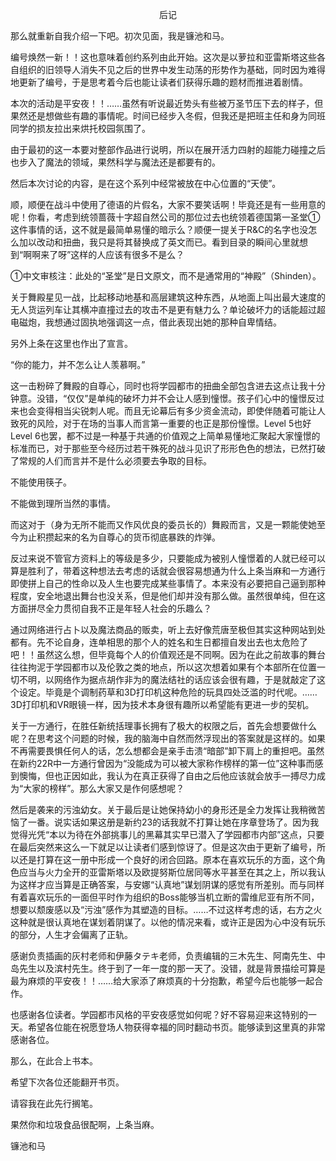 <p align="center">后记</p>

那么就重新自我介绍一下吧。初次见面，我是镰池和马。

编号焕然一新！！这也意味着创约系列由此开始。这次是以萝拉和亚雷斯塔这些各自组织的旧领导人消失不见之后的世界中发生动荡的形势作为基础，同时因为难得地更新了编号，于是思考着今后也能让读者们获得乐趣的题材而推进着剧情。

本次的活动是平安夜！！……虽然有听说最近势头有些被万圣节压下去的样子，但果然还是想做些有趣的事情呢。时间已经步入冬假，但我还是把班主任和身为同班同学的损友拉出来烘托校园氛围了。

由于最初的这一本要对整部作品进行说明，所以在展开活力四射的超能力碰撞之后也步入了魔法的领域，果然科学与魔法还是都要有的。

然后本次讨论的内容，是在这个系列中经常被放在中心位置的“天使”。

顺，顺便在战斗中使用了德语的片假名，大家不要笑话啊！毕竟还是有一些用意的呢！你看，考虑到统领蔷薇十字超自然公司的那位过去也统领着德国第一圣堂①这件事情的话，这不就是最简单易懂的暗示么？顺便一提关于R&C的名字也没怎么加以改动和扭曲，我只是将其替换成了英文而已。看到目录的瞬间心里就想到“啊啊来了呀”这样的人应该有很多不是么？

①中文审核注：此处的“圣堂”是日文原文，而不是通常用的“神殿”（Shinden）。

关于舞殿星见一战，比起移动地基和高层建筑这种东西，从地面上叫出最大速度的无人货运列车让其横冲直撞过去的攻击不是更有魅力么？单论破坏力的话能超过超电磁炮，我想通过固执地强调这一点，借此表现出她的那种自卑情结。

另外上条在这里也作出了宣言。

“你的能力，并不怎么让人羡慕啊。”

这一击粉碎了舞殿的自尊心，同时也将学园都市的扭曲全部包含进去这点让我十分钟意。没错，“仅仅”是单纯的破坏力并不会让人感到憧憬。孩子们心中的憧憬反过来也会变得相当尖锐刺人呢。而且无论幕后有多少资金流动，即使伴随着可能让人致死的风险，对于在场的当事人而言第一重要的也正是那份憧憬。Level 5也好Level 6也罢，都不过是一种基于共通的价值观之上简单易懂地汇聚起大家憧憬的标准而已，对于那些至今经历过若干殊死的战斗见识了形形色色的想法，已然打破了常规的人们而言并不是什么必须要去争取的目标。

不能使用筷子。

不能做到理所当然的事情。

而这对于（身为无所不能而又作风优良的委员长的）舞殿而言，又是一颗能使她至今为止积攒起来的名为自尊心的货币彻底暴跌的炸弹。

反过来说不管官方资料上的等级是多少，只要能成为被别人憧憬着的人就已经可以算是胜利了，带着这种想法去考虑的话就会很容易想通为什么上条当麻和一方通行即使拼上自己的性命以及人生也要完成某些事情了。本来没有必要把自己逼到那种程度，安全地退出舞台也没关系，但是他们却并没有那么做。虽然很单纯，但在这方面拼尽全力贯彻自我不正是年轻人社会的乐趣么？

通过网络进行占卜以及魔法商品的贩卖，听上去好像荒唐至极但其实这种网站到处都有。先不论自身，连单相思的那个人的姓名和生日都擅自发出去也太危险了吧！！虽然这么想，但毕竟每个人的价值观还是不同啊。因为在此之前故事的舞台往往拘泥于学园都市以及伦敦之类的地点，所以这次想着如果有个本部所在位置一切不明，以网络作为据点胡作非为的魔法结社的话应该会很有趣，于是就敲定了这个设定。毕竟是个调制药草和3D打印机这种危险的玩具四处泛滥的时代呢。……3D打印机和VR眼镜一样，因为技术本身很有趣所以希望能有更进一步的契机。

关于一方通行，在胜任新统括理事长拥有了极大的权限之后，首先会想要做什么呢？在思考这个问题的时候，我的脑海中自然而然浮现出的答案就是这样的。如果不再需要畏惧任何人的话，怎么想都会是亲手击溃“暗部”卸下肩上的重担吧。虽然在新约22R中一方通行曾因为“没能成为可以被大家称作榜样的第一位”这种事而感到懊悔，但也正因如此，我认为在真正获得了自由之后他应该就会放手一搏尽力成为“大家的榜样”。那么大家又是作何感想呢？

然后是袭来的污浊幼女。关于最后是让她保持幼小的身形还是全力发挥让我稍微苦恼了一番。说实话如果这册是新约23的话我就不打算让她在序章登场了。因为我觉得光凭“本以为待在外部挑事儿的黑幕其实早已潜入了学园都市内部”这点，只要在最后突然来这么一下就足以让读者们感到惊讶了。但是这次由于更新了编号，所以还是打算在这一册中形成一个良好的闭合回路。原本在喜欢玩乐的方面，这个角色应当与火力全开的亚雷斯塔以及欧提努斯位居同等水平甚至在其之上，所以我认为这样才应当算是正确答案，与安娜“认真地”谋划阴谋的感觉有所差别。而与同样有着喜欢玩乐的一面但平时作为组织的Boss能够当机立断的雷维尼亚有所不同，想要以颓废感以及“污浊”感作为其塑造的目标。……不过这样考虑的话，右方之火这种就是很认真地在谋划着阴谋了。以他的情况来看，或许正是因为心中没有玩乐的部分，人生才会偏离了正轨。

感谢负责插画的灰村老师和伊藤タテキ老师，负责编辑的三木先生、阿南先生、中岛先生以及滨村先生。终于到了一年一度的那一天了。没错，就是背景描绘可算是最为麻烦的平安夜！！……给大家添了麻烦真的十分抱歉，希望今后也能够一起合作。

也感谢各位读者。学园都市风格的平安夜感觉如何呢？好不容易迎来这特别的一天。希望各位能在祝愿登场人物获得幸福的同时翻动书页。能够读到这里真的非常感谢各位。

那么，在此合上书本。

希望下次各位还能翻开书页。

请容我在此先行搁笔。

果然你和垃圾食品很配啊，上条当麻。

镰池和马

